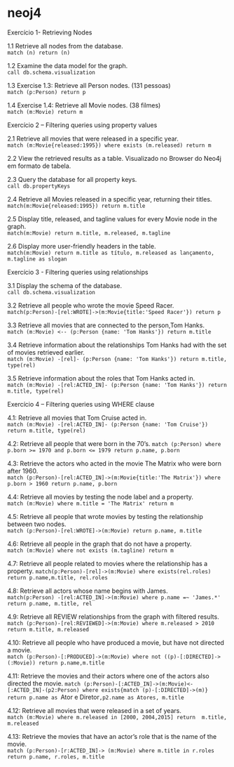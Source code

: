 # neoj4
Exercício 1- Retrieving Nodes  

1.1 Retrieve all nodes from the database.  
`match (n) return (n)`  

1.2 Examine the data model for the graph.  
`call db.schema.visualization`  

1.3 Exercise 1.3: Retrieve all Person nodes.  (131 pessoas)  
`match (p:Person) return p`  

1.4 Exercise 1.4: Retrieve all Movie nodes. (38 filmes)   
`match (m:Movie) return m`  

Exercício 2 – Filtering queries using property values  

2.1 Retrieve all movies that were released in a specific year.  
`match (m:Movie{released:1995}) where exists (m.released) return m`  

2.2 View the retrieved results as a table. 
Visualizado no Browser do Neo4j em formato de tabela.  

2.3 Query the database for all property keys.     
`call db.propertyKeys`

2.4 Retrieve all Movies released in a specific year, returning their titles.    
`match(m:Movie{released:1995}) return m.title`  

2.5 Display title, released, and tagline values for every Movie node in the graph.   
`match(m:Movie) return m.title, m.released, m.tagline`  

2.6 Display more user-friendly headers in the table.  
`match(m:Movie) return m.title as título, m.released as lançamento, m.tagline as slogan`  

Exercício 3 - Filtering queries using relationships

3.1 Display the schema of the database.  
`call db.schema.visualization`  

3.2 Retrieve all people who wrote the movie Speed Racer.  
`match(p:Person)-[rel:WROTE]->(m:Movie{title:'Speed Racer'}) return p`

3.3 Retrieve all movies that are connected to the person,Tom Hanks.  
`match (m:Movie) <-- (p:Person {name: 'Tom Hanks'}) return m.title`

3.4 Retrieve information about the relationships Tom Hanks had with the set of movies retrieved earlier.  
`match (m:Movie) -[rel]- (p:Person {name: 'Tom Hanks'}) return m.title, type(rel)`

3.5 Retrieve information about the roles that Tom Hanks acted in.  
`match (m:Movie) -[rel:ACTED_IN]- (p:Person {name: 'Tom Hanks'}) return m.title, type(rel)`

Exercício 4 – Filtering queries using WHERE clause

4.1: Retrieve all movies that Tom Cruise acted in.  
`match (m:Movie) -[rel:ACTED_IN]- (p:Person {name: 'Tom Cruise'}) return m.title, type(rel)`  

4.2: Retrieve all people that were born in the 70’s.
`match (p:Person) where p.born >= 1970 and p.born <= 1979 return p.name, p.born`  
  
4.3: Retrieve the actors who acted in the movie The Matrix who were born after 1960.  
`match (p:Person)-[rel:ACTED_IN]->(m:Movie{title:'The Matrix'}) where p.born > 1960 return p.name, p.born`  

4.4: Retrieve all movies by testing the node label and a property.   
`match (m:Movie) where m.title = 'The Matrix' return m`  

4.5: Retrieve all people that wrote movies by testing the relationship between two nodes.  
`match (p:Person)-[rel:WROTE]->(m:Movie) return p.name, m.title`  


4.6: Retrieve all people in the graph that do not have a property.  
`match (m:Movie) where not exists (m.tagline) return m`    


4.7: Retrieve all people related to movies where the relationship has a property. 
`match(p:Person)-[rel]->(m:Movie) where exists(rel.roles) return p.name,m.title, rel.roles`    


4.8: Retrieve all actors whose name begins with James.  
`match(p:Person) -[rel:ACTED_IN]->(m:Movie) where p.name =~ 'James.*'  return p.name, m.title, rel`  

4.9: Retrieve all REVIEW relationships from the graph with filtered results.  
`match (p:Person)-[rel:REVIEWED]->(m:Movie) where m.released > 2010  return m.title, m.released`  

4.10: Retrieve all people who have produced a movie, but have not directed a movie.  
`match (p:Person)-[:PRODUCED]->(m:Movie) where not ((p)-[:DIRECTED]->(:Movie)) return p.name,m.title`  

4.11: Retrieve the movies and their actors where one of the actors also directed the movie. 
`match (p:Person)-[:ACTED_IN]->(m:Movie)<-[:ACTED_IN]-(p2:Person) where exists{match (p)-[:DIRECTED]->(m)} return p.name as `Ator e Diretor`,p2.name as Atores, m.title`  


4.12: Retrieve all movies that were released in a set of years.  
`match (m:Movie) where m.released in [2000, 2004,2015] return  m.title, m.released`      


4.13: Retrieve the movies that have an actor’s role that is the name of the movie.  
`match (p:Person)-[r:ACTED_IN]-> (m:Movie) where m.title in r.roles return p.name, r.roles, m.title`  





